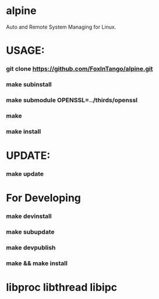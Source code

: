 # alpine
Auto and Remote System Managing for Linux.

# USAGE:
###  git clone https://github.com/FoxInTango/alpine.git
###  make subinstall
###  make submodule OPENSSL=../thirds/openssl
###  make 
###  make install

# UPDATE:
###  make update

# For Developing
###  make devinstall 
###  make subupdate
###  make devpublish

###  make && make install

# libproc libthread libipc